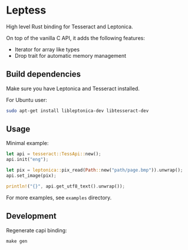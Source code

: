 Leptess
=======

High level Rust binding for Tesseract and Leptonica.

On top of the vanilla C API, it adds the following features:

* Iterator for array like types
* Drop trait for automatic memory management


Build dependencies
------------------

Make sure you have Leptonica and Tesseract installed.

For Ubuntu user:

```bash
sudo apt-get install libleptonica-dev libtesseract-dev
```


Usage
-----

Minimal example:

```rust
let api = tesseract::TessApi::new();
api.init("eng");

let pix = leptonica::pix_read(Path::new("path/page.bmp")).unwrap();
api.set_image(pix);

println!("{}", api.get_utf8_text().unwrap());
```

For more examples, see `examples` directory.


Development
-----------

Regenerate capi binding:

```
make gen
```
